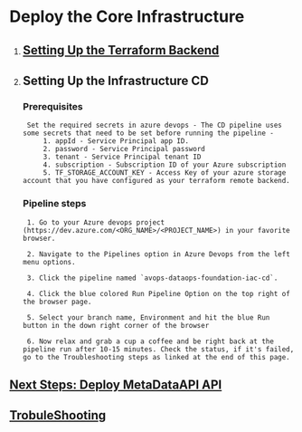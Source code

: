 # Deploy the Core Infrastructure

1. ## [Setting Up the Terraform Backend](../../../core-infrastructure/terraform/root/README.md)

2. ## Setting Up the Infrastructure CD

    ### Prerequisites
        Set the required secrets in azure devops - The CD pipeline uses some secrets that need to be set before running the pipeline - 
            1. appId - Service Principal app ID.
            2. password - Service Principal password
            3. tenant - Service Principal tenant ID
            4. subscription - Subscription ID of your Azure subscription
            5. TF_STORAGE_ACCOUNT_KEY - Access Key of your azure storage account that you have configured as your terraform remote backend. 

    ### Pipeline steps

        1. Go to your Azure devops project (https://dev.azure.com/<ORG_NAME>/<PROJECT_NAME>) in your favorite browser.

        2. Navigate to the Pipelines option in Azure Devops from the left menu options.

        3. Click the pipeline named `avops-dataops-foundation-iac-cd`.

        4. Click the blue colored Run Pipeline Option on the top right of the browser page.

        5. Select your branch name, Environment and hit the blue Run button in the down right corner of the browser

        6. Now relax and grab a cup a coffee and be right back at the pipeline run after 10-15 minutes. Check the status, if it's failed, go to the Troubleshooting steps as linked at the end of this page.

## [Next Steps: Deploy MetaDataAPI API](../MetaDataAPI/MetaDataAPIDeploy.md)

## [TrobuleShooting](TroubleShooting.md)